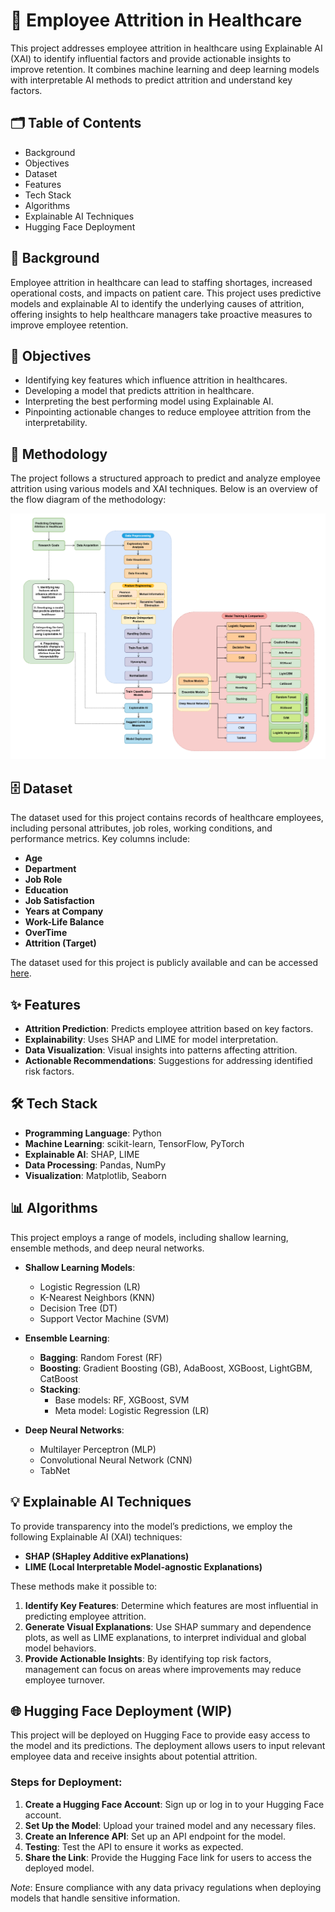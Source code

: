#  🏥 Employee Attrition in Healthcare

This project addresses employee attrition in healthcare using Explainable AI (XAI) to identify influential factors and provide actionable insights to improve retention. It combines machine learning and deep learning models with interpretable AI methods to predict attrition and understand key factors.

##  🗂️ Table of Contents

- Background
- Objectives
- Dataset
- Features
- Tech Stack
- Algorithms
- Explainable AI Techniques
- Hugging Face Deployment

## 📝 Background

Employee attrition in healthcare can lead to staffing shortages, increased operational costs, and impacts on patient care. This project uses predictive models and explainable AI to identify the underlying causes of attrition, offering insights to help healthcare managers take proactive measures to improve employee retention.

## 🎯 Objectives

- Identifying key features which influence attrition in healthcares.
- Developing a model that predicts attrition in healthcare.
- Interpreting the best performing model using Explainable AI.
- Pinpointing actionable changes to reduce employee attrition from the interpretability.

## 🧩 Methodology


The project follows a structured approach to predict and analyze employee attrition using various models and XAI techniques. Below is an overview of the flow diagram of the methodology:

 <p align="center">
    <img src="Images\Attrition_Methodology_v2.png">
</p>

## 🗄️ Dataset

The dataset used for this project contains records of healthcare employees, including personal attributes, job roles, working conditions, and performance metrics. Key columns include:

- **Age**
- **Department**
- **Job Role**
- **Education**
- **Job Satisfaction**
- **Years at Company**
- **Work-Life Balance**
- **OverTime**
- **Attrition (Target)**

The dataset used for this project is publicly available and can be accessed [here](https://www.kaggle.com/datasets/jpmiller/employee-attrition-for-healthcare).


## ✨ Features

- **Attrition Prediction**: Predicts employee attrition based on key factors.
- **Explainability**: Uses SHAP and LIME for model interpretation.
- **Data Visualization**: Visual insights into patterns affecting attrition.
- **Actionable Recommendations**: Suggestions for addressing identified risk factors.

## 🛠 Tech Stack

- **Programming Language**: Python
- **Machine Learning**: scikit-learn, TensorFlow, PyTorch
- **Explainable AI**: SHAP, LIME
- **Data Processing**: Pandas, NumPy
- **Visualization**: Matplotlib, Seaborn

## 📊 Algorithms

This project employs a range of models, including shallow learning, ensemble methods, and deep neural networks.

- **Shallow Learning Models**:
  - Logistic Regression (LR)
  - K-Nearest Neighbors (KNN)
  - Decision Tree (DT)
  - Support Vector Machine (SVM)

- **Ensemble Learning**:
  - **Bagging**: Random Forest (RF)
  - **Boosting**: Gradient Boosting (GB), AdaBoost, XGBoost, LightGBM, CatBoost
  - **Stacking**:
    - Base models: RF, XGBoost, SVM
    - Meta model: Logistic Regression (LR)

- **Deep Neural Networks**:
  - Multilayer Perceptron (MLP)
  - Convolutional Neural Network (CNN)
  - TabNet

## 💡 Explainable AI Techniques

To provide transparency into the model’s predictions, we employ the following Explainable AI (XAI) techniques:

- **SHAP (SHapley Additive exPlanations)**
- **LIME (Local Interpretable Model-agnostic Explanations)**

These methods make it possible to:

1. **Identify Key Features**: Determine which features are most influential in predicting employee attrition.
2. **Generate Visual Explanations**: Use SHAP summary and dependence plots, as well as LIME explanations, to interpret individual and global model behaviors.
3. **Provide Actionable Insights**: By identifying top risk factors, management can focus on areas where improvements may reduce employee turnover.

## 🌐 Hugging Face Deployment (WIP)

This project will be deployed on Hugging Face to provide easy access to the model and its predictions. The deployment allows users to input relevant employee data and receive insights about potential attrition.

### Steps for Deployment:

1. **Create a Hugging Face Account**: Sign up or log in to your Hugging Face account.
2. **Set Up the Model**: Upload your trained model and any necessary files.
3. **Create an Inference API**: Set up an API endpoint for the model.
4. **Testing**: Test the API to ensure it works as expected.
5. **Share the Link**: Provide the Hugging Face link for users to access the deployed model.

*Note*: Ensure compliance with any data privacy regulations when deploying models that handle sensitive information.

